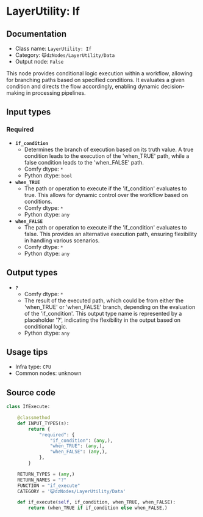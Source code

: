 # LayerUtility: If
## Documentation
- Class name: `LayerUtility: If `
- Category: `😺dzNodes/LayerUtility/Data`
- Output node: `False`

This node provides conditional logic execution within a workflow, allowing for branching paths based on specified conditions. It evaluates a given condition and directs the flow accordingly, enabling dynamic decision-making in processing pipelines.
## Input types
### Required
- **`if_condition`**
    - Determines the branch of execution based on its truth value. A true condition leads to the execution of the 'when_TRUE' path, while a false condition leads to the 'when_FALSE' path.
    - Comfy dtype: `*`
    - Python dtype: `bool`
- **`when_TRUE`**
    - The path or operation to execute if the 'if_condition' evaluates to true. This allows for dynamic control over the workflow based on conditions.
    - Comfy dtype: `*`
    - Python dtype: `any`
- **`when_FALSE`**
    - The path or operation to execute if the 'if_condition' evaluates to false. This provides an alternative execution path, ensuring flexibility in handling various scenarios.
    - Comfy dtype: `*`
    - Python dtype: `any`
## Output types
- **`?`**
    - Comfy dtype: `*`
    - The result of the executed path, which could be from either the 'when_TRUE' or 'when_FALSE' branch, depending on the evaluation of the 'if_condition'. This output type name is represented by a placeholder '?', indicating the flexibility in the output based on conditional logic.
    - Python dtype: `any`
## Usage tips
- Infra type: `CPU`
- Common nodes: unknown


## Source code
```python
class IfExecute:

    @classmethod
    def INPUT_TYPES(s):
        return {
            "required": {
                "if_condition": (any,),
                "when_TRUE": (any,),
                "when_FALSE": (any,),
            },
        }

    RETURN_TYPES = (any,)
    RETURN_NAMES = "?"
    FUNCTION = "if_execute"
    CATEGORY = '😺dzNodes/LayerUtility/Data'

    def if_execute(self, if_condition, when_TRUE, when_FALSE):
        return (when_TRUE if if_condition else when_FALSE,)

```
